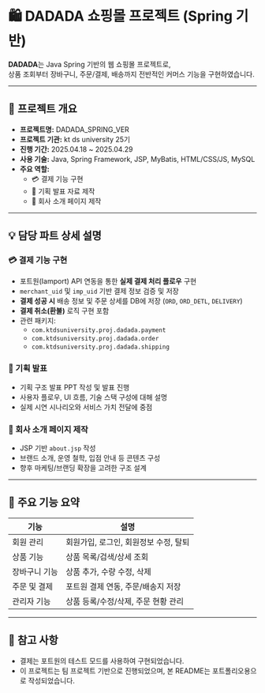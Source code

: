 # 🛍️ DADADA 쇼핑몰 프로젝트 (Spring 기반)

**DADADA**는 Java Spring 기반의 웹 쇼핑몰 프로젝트로,  
상품 조회부터 장바구니, 주문/결제, 배송까지 전반적인 커머스 기능을 구현하였습니다.

---

## 📌 프로젝트 개요

- **프로젝트명:** DADADA_SPRING_VER  
- **프로젝트 기관:** kt ds university 25기
- **진행 기간:** 2025.04.18 ~ 2025.04.29
- **사용 기술:** Java, Spring Framework, JSP, MyBatis, HTML/CSS/JS, MySQL  
- **주요 역할:**  
  - 💳 결제 기능 구현  
  - 🧾 기획 발표 자료 제작  
  - 🏢 회사 소개 페이지 제작

---

## 💡 담당 파트 상세 설명

### 💳 결제 기능 구현

- 포트원(Iamport) API 연동을 통한 **실제 결제 처리 플로우** 구현
- `merchant_uid` 및 `imp_uid` 기반 결제 정보 검증 및 저장
- **결제 성공 시** 배송 정보 및 주문 상세를 DB에 저장 (`ORD`, `ORD_DETL`, `DELIVERY`)
- **결제 취소(환불)** 로직 구현 포함
- 관련 패키지:  
  - `com.ktdsuniversity.proj.dadada.payment`  
  - `com.ktdsuniversity.proj.dadada.order`  
  - `com.ktdsuniversity.proj.dadada.shipping`

### 🧾 기획 발표

- 기획 구조 발표 PPT 작성 및 발표 진행  
- 사용자 플로우, UI 흐름, 기술 스택 구성에 대해 설명  
- 실제 시연 시나리오와 서비스 가치 전달에 중점

### 🏢 회사 소개 페이지 제작

- JSP 기반 `about.jsp` 작성  
- 브랜드 소개, 운영 철학, 입점 안내 등 콘텐츠 구성  
- 향후 마케팅/브랜딩 확장을 고려한 구조 설계

---

## 🔧 주요 기능 요약

| 기능         | 설명 |
|--------------|------|
| 회원 관리     | 회원가입, 로그인, 회원정보 수정, 탈퇴 |
| 상품 기능     | 상품 목록/검색/상세 조회 |
| 장바구니 기능 | 상품 추가, 수량 수정, 삭제 |
| 주문 및 결제  | 포트원 결제 연동, 주문/배송지 저장 |
| 관리자 기능   | 상품 등록/수정/삭제, 주문 현황 관리 |

---

## 📝 참고 사항

- 결제는 포트원의 테스트 모드를 사용하여 구현되었습니다.
- 이 프로젝트는 팀 프로젝트 기반으로 진행되었으며, 본 README는 포트폴리오용으로 작성되었습니다.